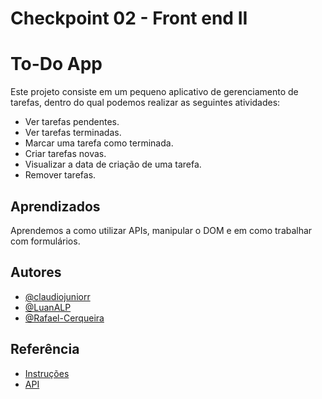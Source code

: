 # Checkpoint 02 - Front end II

# To-Do App

Este projeto consiste em um pequeno aplicativo de gerenciamento de tarefas, dentro do qual podemos realizar as seguintes atividades:

* Ver tarefas pendentes.
* Ver tarefas terminadas.
* Marcar uma tarefa como terminada.
* Criar tarefas novas.
* Visualizar a data de criação de uma tarefa.
* Remover tarefas.


## Aprendizados

Aprendemos a como utilizar APIs, manipular o DOM e em como trabalhar com formulários.

## Autores

- [@claudiojuniorr](https://github.com/claudiojuniorr/)
- [@LuanALP](https://github.com/LuanALP)
- [@Rafael-Cerqueira](https://github.com/Rafael-Cerqueira)

## Referência

 - [Instruções](https://docs.google.com/document/d/1o91G1C7x39VSNrP9_RWwTmLwcy0dc5v-SZTA4LAUvV0/view#)
 - [API](https://todo-api.ctd.academy/)
